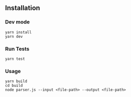 ## Installation

### Dev mode
```
yarn install
yarn dev
```
### Run Tests
```
yarn test
```
### Usage
```
yarn build
cd build
node parser.js --input <file-path> --output <file-path>
```
